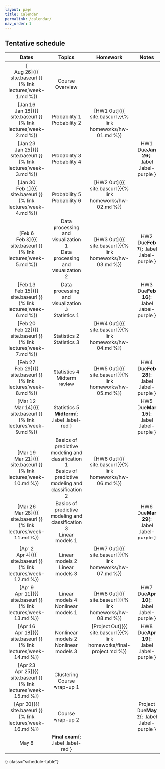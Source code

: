 ```yaml
---
layout: page
title: Calendar
permalink: /calendar/
nav_order: 1
---
```


## Tentative schedule

| Dates         | Topics                                   | Homework  | Notes                    |
|:-------------:|:----------------------------------------:|:---------:|:------------------------:|
|[ <br /> Aug 26]({{ site.baseurl }}{% link lectures/week-1.md %})|  <br /> Course Overview     |                          |
|[Jan 16 <br />  Jan 18]({{ site.baseurl }}{% link lectures/week-2.md %})  | Probability 1   <br /> Probability 2     |<br/> [HW1 Out]({{ site.baseurl }}{% link homeworks/hw-01.md %})   | 
|[Jan 23 <br />  Jan 25]({{ site.baseurl }}{% link lectures/week-3.md %})  | Probability 3   <br /> Probability 4     |                                                                   |HW1 Due**Jan 26**{: .label .label-purple }
|[Jan 30 <br />  Feb 1]({{ site.baseurl }}{% link lectures/week-4.md %})   | Probability 5   <br /> Probability 6     | [HW2 Out]({{ site.baseurl }}{% link homeworks/hw-02.md %})  <br/><br/>      |
|[Feb 6  <br />  Feb 8]({{ site.baseurl }}{% link lectures/week-5.md %})   | Data processing and visualization 1  <br/> Data processing and visualization 2    |<br/>[HW3 Out]({{ site.baseurl }}{% link homeworks/hw-03.md %})  |HW2 Due**Feb 7**{: .label .label-purple }
|[Feb 13 <br />  Feb 15]({{ site.baseurl }}{% link lectures/week-6.md %})  | Data processing and visualization 3  <br />  Statistics 1     |                  |HW3 Due**Feb 16**{: .label .label-purple }
|[Feb 20 <br />  Feb 22]({{ site.baseurl }}{% link lectures/week-7.md %})  | Statistics 2   <br />  Statistics 3     |[HW4 Out]({{ site.baseurl }}{% link homeworks/hw-04.md %})   <br/><br/>              |
|[Feb 27 <br />  Feb 29]({{ site.baseurl }}{% link lectures/week-8.md %})  | Statistics 4   <br />  Midterm review      |<br/>[HW5 Out]({{ site.baseurl }}{% link homeworks/hw-05.md %})                     | HW4 Due**Feb 28**{: .label .label-purple }
|[Mar 12 <br />  Mar 14]({{ site.baseurl }}{% link lectures/week-9.md %})  | Statistics 5   <br /> **Midterm**{: .label .label-red } |       |HW5 Due**Mar 15**{: .label .label-purple }
|[Mar 19 <br />  Mar 21]({{ site.baseurl }}{% link lectures/week-10.md %}) | Basics of predictive modeling and classification 1   <br /> Basics of predictive modeling and classification 2 |<br/>[HW6 Out]({{ site.baseurl }}{% link homeworks/hw-06.md %})                         |
|[Mar 26 <br />  Mar 28]({{ site.baseurl }}{% link lectures/week-11.md %}) | Basics of predictive modeling and classification 3   <br /> Linear models 1 |       |HW6 Due**Mar 29**{: .label .label-purple }
|[Apr 2  <br />  Apr 4]({{ site.baseurl }}{% link lectures/week-12.md %})  | Linear models 2   <br /> Linear models 3  | [HW7 Out]({{ site.baseurl }}{% link homeworks/hw-07.md %})   <br/><br/>                        |
|[Apr 9 <br />   Apr 11]({{ site.baseurl }}{% link lectures/week-13.md %}) | Linear models 4   <br /> Nonlinear models 1 |<br/>[HW8 Out]({{ site.baseurl }}{% link homeworks/hw-08.md %})                    |HW7 Due**Apr 10**{: .label .label-purple }
|[Apr 16 <br />  Apr 18]({{ site.baseurl }}{% link lectures/week-14.md %}) | Nonlinear models 2<br /> Nonlinear models 3 |[Project Out]({{ site.baseurl }}{% link homeworks/final-project.md %})  <br/><br/>   |HW8 Due**Apr 19**{: .label .label-purple }
|[Apr 23 <br />  Apr 25]({{ site.baseurl }}{% link lectures/week-15.md %})   | Clustering  <br />  Course wrap-up 1                    |
|[Apr 30]({{ site.baseurl }}{% link lectures/week-16.md %})   | Course wrap-up 2         |                  |Project Due**May 2**{: .label .label-purple }
|May 8   | **Final exam**{: .label .label-red }               |                          |


{: class="schedule-table"}
